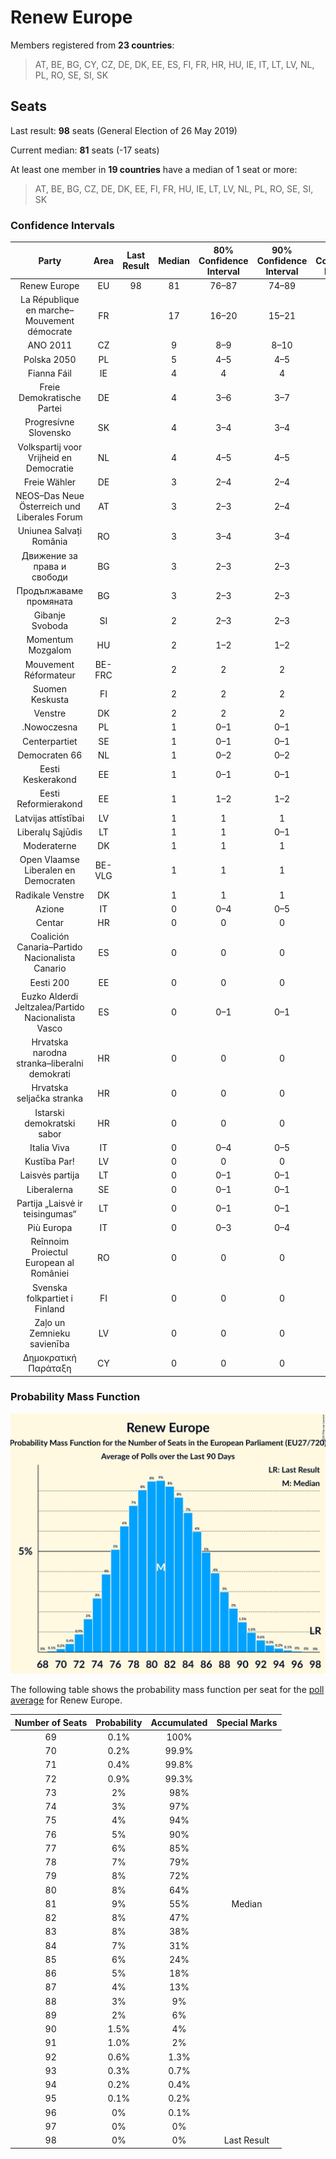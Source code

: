 # Renew Europe

Members registered from **23 countries**:

> AT, BE, BG, CY, CZ, DE, DK, EE, ES, FI, FR, HR, HU, IE, IT, LT, LV, NL, PL, RO, SE, SI, SK

## Seats

Last result: **98** seats (General Election of 26 May 2019)

Current median: **81** seats (-17 seats)

At least one member in **19 countries** have a median of 1 seat or more:

> AT, BE, BG, CZ, DE, DK, EE, FI, FR, HU, IE, LT, LV, NL, PL, RO, SE, SI, SK

### Confidence Intervals

| Party | Area | Last Result | Median | 80% Confidence Interval | 90% Confidence Interval | 95% Confidence Interval | 99% Confidence Interval |
|:-----:|:----:|:-----------:|:------:|:-----------------------:|:-----------------------:|:-----------------------:|:-----------------------:|
| Renew Europe | EU | 98 | 81 | 76–87 | 74–89 | 73–90 | 71–93 |
| La République en marche–Mouvement démocrate | FR | | 17 | 16–20 | 15–21 | 14–22 | 14–23 |
| ANO 2011 | CZ | | 9 | 8–9 | 8–10 | 8–10 | 7–10 |
| Polska 2050 | PL | | 5 | 4–5 | 4–5 | 4–5 | 3–5 |
| Fianna Fáil | IE | | 4 | 4 | 4 | 3–4 | 3–4 |
| Freie Demokratische Partei | DE | | 4 | 3–6 | 3–7 | 3–7 | 3–7 |
| Progresívne Slovensko | SK | | 4 | 3–4 | 3–4 | 3–5 | 3–5 |
| Volkspartij voor Vrijheid en Democratie | NL | | 4 | 4–5 | 4–5 | 4–5 | 4–6 |
| Freie Wähler | DE | | 3 | 2–4 | 2–4 | 2–4 | 2–5 |
| NEOS–Das Neue Österreich und Liberales Forum | AT | | 3 | 2–3 | 2–4 | 2–4 | 2–4 |
| Uniunea Salvați România | RO | | 3 | 3–4 | 3–4 | 3–4 | 2–5 |
| Движение за права и свободи | BG | | 3 | 2–3 | 2–3 | 2–3 | 2–3 |
| Продължаваме промяната | BG | | 3 | 2–3 | 2–3 | 2–3 | 2–4 |
| Gibanje Svoboda | SI | | 2 | 2–3 | 2–3 | 2–3 | 2–3 |
| Momentum Mozgalom | HU | | 2 | 1–2 | 1–2 | 1–2 | 1–3 |
| Mouvement Réformateur | BE-FRC | | 2 | 2 | 2 | 1–2 | 1–2 |
| Suomen Keskusta | FI | | 2 | 2 | 2 | 2 | 1–2 |
| Venstre | DK | | 2 | 2 | 2 | 2 | 1–2 |
| .Nowoczesna | PL | | 1 | 0–1 | 0–1 | 0–1 | 0–1 |
| Centerpartiet | SE | | 1 | 0–1 | 0–1 | 0–1 | 0–1 |
| Democraten 66 | NL | | 1 | 0–2 | 0–2 | 0–2 | 0–2 |
| Eesti Keskerakond | EE | | 1 | 0–1 | 0–1 | 0–1 | 0–1 |
| Eesti Reformierakond | EE | | 1 | 1–2 | 1–2 | 1–2 | 1–2 |
| Latvijas attīstībai | LV | | 1 | 1 | 1 | 1 | 1 |
| Liberalų Sąjūdis | LT | | 1 | 1 | 0–1 | 0–1 | 0–1 |
| Moderaterne | DK | | 1 | 1 | 1 | 1 | 1 |
| Open Vlaamse Liberalen en Democraten | BE-VLG | | 1 | 1 | 1 | 1 | 1 |
| Radikale Venstre | DK | | 1 | 1 | 1 | 0–1 | 0–1 |
| Azione | IT | | 0 | 0–4 | 0–5 | 0–5 | 0–5 |
| Centar | HR | | 0 | 0 | 0 | 0 | 0 |
| Coalición Canaria–Partido Nacionalista Canario | ES | | 0 | 0 | 0 | 0 | 0 |
| Eesti 200 | EE | | 0 | 0 | 0 | 0 | 0–1 |
| Euzko Alderdi Jeltzalea/Partido Nacionalista Vasco | ES | | 0 | 0–1 | 0–1 | 0–1 | 0–1 |
| Hrvatska narodna stranka–liberalni demokrati | HR | | 0 | 0 | 0 | 0 | 0 |
| Hrvatska seljačka stranka | HR | | 0 | 0 | 0 | 0 | 0 |
| Istarski demokratski sabor | HR | | 0 | 0 | 0 | 0 | 0 |
| Italia Viva | IT | | 0 | 0–4 | 0–5 | 0–5 | 0–5 |
| Kustība Par! | LV | | 0 | 0 | 0 | 0 | 0 |
| Laisvės partija | LT | | 0 | 0–1 | 0–1 | 0–1 | 0–1 |
| Liberalerna | SE | | 0 | 0–1 | 0–1 | 0–1 | 0–1 |
| Partija „Laisvė ir teisingumas“ | LT | | 0 | 0–1 | 0–1 | 0–1 | 0–1 |
| Più Europa | IT | | 0 | 0–3 | 0–4 | 0–4 | 0–5 |
| Reînnoim Proiectul European al României | RO | | 0 | 0 | 0 | 0 | 0 |
| Svenska folkpartiet i Finland | FI | | 0 | 0 | 0 | 0 | 0 |
| Zaļo un Zemnieku savienība | LV | | 0 | 0 | 0 | 0 | 0 |
| Δημοκρατική Παράταξη | CY | | 0 | 0 | 0 | 0 | 0 |

### Probability Mass Function

![Graph with seats probability mass function not yet produced](average-2024-03-31-seats-pmf-reneweurope.png "Seats Probability Mass Function")

The following table shows the probability mass function per seat for the [poll average](average-2024-03-31.html) for Renew Europe.

| Number of Seats | Probability | Accumulated | Special Marks |
|:---------------:|:-----------:|:-----------:|:-------------:|
| 69 | 0.1% | 100% |  |
| 70 | 0.2% | 99.9% |  |
| 71 | 0.4% | 99.8% |  |
| 72 | 0.9% | 99.3% |  |
| 73 | 2% | 98% |  |
| 74 | 3% | 97% |  |
| 75 | 4% | 94% |  |
| 76 | 5% | 90% |  |
| 77 | 6% | 85% |  |
| 78 | 7% | 79% |  |
| 79 | 8% | 72% |  |
| 80 | 8% | 64% |  |
| 81 | 9% | 55% | Median |
| 82 | 8% | 47% |  |
| 83 | 8% | 38% |  |
| 84 | 7% | 31% |  |
| 85 | 6% | 24% |  |
| 86 | 5% | 18% |  |
| 87 | 4% | 13% |  |
| 88 | 3% | 9% |  |
| 89 | 2% | 6% |  |
| 90 | 1.5% | 4% |  |
| 91 | 1.0% | 2% |  |
| 92 | 0.6% | 1.3% |  |
| 93 | 0.3% | 0.7% |  |
| 94 | 0.2% | 0.4% |  |
| 95 | 0.1% | 0.2% |  |
| 96 | 0% | 0.1% |  |
| 97 | 0% | 0% |  |
| 98 | 0% | 0% | Last Result |


